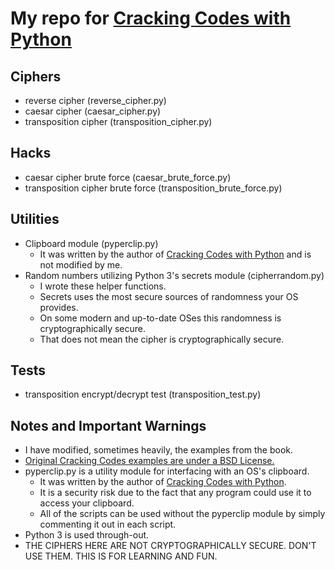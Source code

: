 # My repo for [Cracking Codes with Python][1]

## Ciphers

- reverse cipher (reverse_cipher.py)
- caesar cipher (caesar_cipher.py)
- transposition cipher (transposition_cipher.py)

## Hacks

- caesar cipher brute force (caesar_brute_force.py)
- transposition cipher brute force (transposition_brute_force.py)

## Utilities

- Clipboard module (pyperclip.py)
    - It was written by the author of [Cracking Codes with Python][1] and is not modified by me.
- Random numbers utilizing Python 3's secrets module (cipherrandom.py)
    - I wrote these helper functions.
    - Secrets uses the most secure sources of randomness your OS provides.
    - On some modern and up-to-date OSes this randomness is cryptographically secure.
    - That does not mean the cipher is cryptographically secure.

## Tests

- transposition encrypt/decrypt test (transposition_test.py)

## Notes and Important Warnings

- I have modified, sometimes heavily, the examples from the book.
- [Original Cracking Codes examples are under a BSD License.][1]
- pyperclip.py is a utility module for interfacing with an OS's clipboard.
    - It was written by the author of [Cracking Codes with Python][1].
    - It is a security risk due to the fact that any program could use it to access your clipboard.
    - All of the scripts can be used without the pyperclip module by simply commenting it out in each script.
- Python 3 is used through-out.
- THE CIPHERS HERE ARE NOT CRYPTOGRAPHICALLY SECURE.  DON'T USE THEM.  THIS IS FOR LEARNING AND FUN.

[1]:https://www.nostarch.com/crackingcodes/
